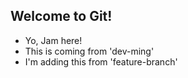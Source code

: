 ## Welcome to Git!

- Yo, Jam here!
- This is coming from 'dev-ming'
- I'm adding this from 'feature-branch'
